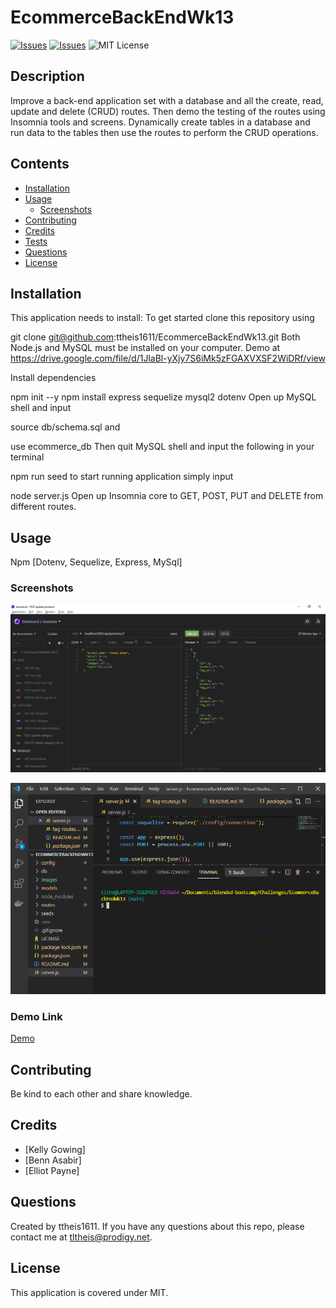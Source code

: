 # EcommerceBackEndWk13
[![Issues](https://img.shields.io/github/issues/ttheis1611/EcommerceBackEndWk13)](https://github.com/ttheis1611/EcommerceBackEndWk13/issues) [![Issues](https://img.shields.io/github/contributors/ttheis1611/EcommerceBackEndWk13)](https://github.com/ttheis1611/EcommerceBackEndWk13/graphs/contributors) ![MIT License](https://img.shields.io/badge/license-MIT-blue)


## Description
Improve a back-end application set with a database and all the create, read, update and delete (CRUD) routes. Then demo the testing of the routes using Insomnia tools and screens. Dynamically create tables in a database and run data to the tables then use the routes to perform the CRUD operations.

## Contents
* [Installation](#installation)
* [Usage](#usage)
   * [Screenshots](#screenshots)
* [Contributing](#contributing)
* [Credits](#credits)
* [Tests](#tests)
* [Questions](#questions)
* [License](#license)


## Installation
This application needs to install: 
To get started clone this repository using

git clone git@github.com:ttheis1611/EcommerceBackEndWk13.git
Both Node.js and MySQL must be installed on your computer. Demo at https://drive.google.com/file/d/1JlaBl-yXjy7S6iMk5zFGAXVXSF2WiDRf/view

Install dependencies

npm init --y
npm install express sequelize mysql2 dotenv
Open up MySQL shell and input

source db/schema.sql
and

use ecommerce_db
Then quit MySQL shell and input the following in your terminal

npm run seed
to start running application simply input

node server.js
Open up Insomnia core to GET, POST, PUT and DELETE from different routes.
  
## Usage
Npm [Dotenv, Sequelize, Express, MySql]
  
### Screenshots

![Insomnia](./images/Insomnia.PNG)
 
![VSCode](./images/VSsetUp.PNG)
 

### Demo Link
[Demo](https://drive.google.com/file/d/1JlaBl-yXjy7S6iMk5zFGAXVXSF2WiDRf/view)


## Contributing
Be kind to each other and share knowledge.
  
## Credits
* [Kelly Gowing]
* [Benn Asabir]
* [Elliot Payne]

  
## Questions
Created by ttheis1611. 
      If you have any questions about this repo, please contact me at tltheis@prodigy.net.
  
## License
This application is covered under MIT.

